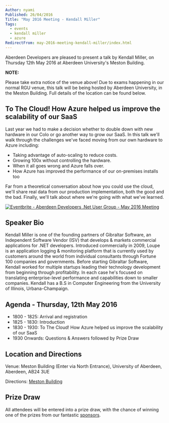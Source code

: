 ```yaml
---
Author: nyami
Published: 26/04/2016
Title: "May 2016 Meeting - Kendall Miller"
Tags:
  - events
  - kendall miller
  - azure
RedirectFrom: may-2016-meeting-kendall-miller/index.html
---
```


Aberdeen Developers are pleased to present a talk by Kendall Miller, on Thursday 12th May 2016 at Aberdeen University's Meston Building.

**NOTE:**

Please take extra notice of the venue above!  Due to exams happening in our normal RGU venue, this talk will be being hosted by Aberdeen University, in the Meston Building.  Full details of the location can be found below.

## To The Cloud! How Azure helped us improve the scalability of our SaaS

Last year we had to make a decision whether to double down with new hardware in our Colo or go another way to grow our SaaS. In this talk we'll walk through the challenges we've faced moving from our own hardware to Azure including:

* Taking advantage of auto-scaling to reduce costs.
* Growing 100x without controlling the hardware.
* When it all goes wrong and Azure falls over.
* How Azure has improved the performance of our on-premises installs too

Far from a theoretical conversation about how you could use the cloud, we'll share real data from our production implementation, both the good and the bad. Finally, we'll talk about where we're going with what we've learned.

[![Eventbrite - Aberdeen Developers .Net User Group - May 2016 Meeting](https://www.eventbrite.com/custombutton?eid=11987778769)](http://www.eventbrite.com/e/aberdeen-developers-net-user-group-may-2016-meeting-tickets-24846287916?aff=blog)

## Speaker Bio

Kendall Miller is one of the founding partners of Gibraltar Software, an Independent Software Vendor (ISV) that develops & markets commercial applications for .NET developers. Introduced commercially in 2009, Loupe is an application logging & monitoring platform that is currently used by customers around the world from individual consultants through Fortune 100 companies and governments. Before starting Gibraltar Software, Kendall worked for multiple startups leading their technology development from beginning through profitability. In each case he's focused on translating enterprise-level performance and capabilities down to smaller companies. Kendall has a B.S in Computer Engineering from the University of Illinois, Urbana-Champaign.

## Agenda - Thursday, 12th May 2016

* 1800 - 1825: Arrival and registration
* 1825 - 1830: Introduction
* 1830 - 1930: To The Cloud! How Azure helped us improve the scalability of our SaaS
* 1930 Onwards: Questions &amp; Answers followed by Prize Draw

## Location and Directions

Venue: Meston Building (Enter via North Entrance), University of Aberdeen, Aberdeen, AB24 3UE

Directions: [Meston Building](https://www.google.com/maps/d/viewer?mid=zy5sr2VnGJ2w.khFsoArRBh_Y&hl=en)

## Prize Draw

All attendees will be entered into a prize draw, with the chance of winning one of the prizes from our fantastic [sponsors](http://www.aberdeendevelopers.co.uk/sponsors/).
